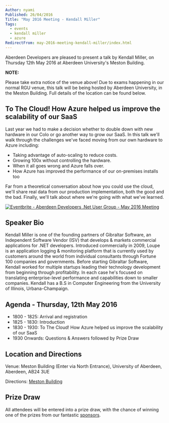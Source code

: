 ```yaml
---
Author: nyami
Published: 26/04/2016
Title: "May 2016 Meeting - Kendall Miller"
Tags:
  - events
  - kendall miller
  - azure
RedirectFrom: may-2016-meeting-kendall-miller/index.html
---
```


Aberdeen Developers are pleased to present a talk by Kendall Miller, on Thursday 12th May 2016 at Aberdeen University's Meston Building.

**NOTE:**

Please take extra notice of the venue above!  Due to exams happening in our normal RGU venue, this talk will be being hosted by Aberdeen University, in the Meston Building.  Full details of the location can be found below.

## To The Cloud! How Azure helped us improve the scalability of our SaaS

Last year we had to make a decision whether to double down with new hardware in our Colo or go another way to grow our SaaS. In this talk we'll walk through the challenges we've faced moving from our own hardware to Azure including:

* Taking advantage of auto-scaling to reduce costs.
* Growing 100x without controlling the hardware.
* When it all goes wrong and Azure falls over.
* How Azure has improved the performance of our on-premises installs too

Far from a theoretical conversation about how you could use the cloud, we'll share real data from our production implementation, both the good and the bad. Finally, we'll talk about where we're going with what we've learned.

[![Eventbrite - Aberdeen Developers .Net User Group - May 2016 Meeting](https://www.eventbrite.com/custombutton?eid=11987778769)](http://www.eventbrite.com/e/aberdeen-developers-net-user-group-may-2016-meeting-tickets-24846287916?aff=blog)

## Speaker Bio

Kendall Miller is one of the founding partners of Gibraltar Software, an Independent Software Vendor (ISV) that develops & markets commercial applications for .NET developers. Introduced commercially in 2009, Loupe is an application logging & monitoring platform that is currently used by customers around the world from individual consultants through Fortune 100 companies and governments. Before starting Gibraltar Software, Kendall worked for multiple startups leading their technology development from beginning through profitability. In each case he's focused on translating enterprise-level performance and capabilities down to smaller companies. Kendall has a B.S in Computer Engineering from the University of Illinois, Urbana-Champaign.

## Agenda - Thursday, 12th May 2016

* 1800 - 1825: Arrival and registration
* 1825 - 1830: Introduction
* 1830 - 1930: To The Cloud! How Azure helped us improve the scalability of our SaaS
* 1930 Onwards: Questions &amp; Answers followed by Prize Draw

## Location and Directions

Venue: Meston Building (Enter via North Entrance), University of Aberdeen, Aberdeen, AB24 3UE

Directions: [Meston Building](https://www.google.com/maps/d/viewer?mid=zy5sr2VnGJ2w.khFsoArRBh_Y&hl=en)

## Prize Draw

All attendees will be entered into a prize draw, with the chance of winning one of the prizes from our fantastic [sponsors](http://www.aberdeendevelopers.co.uk/sponsors/).
